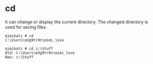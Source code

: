 # cd

It can change or display the current directory. The changed directory is used for saving files.

```
mimikatz # cd
C:\Users\m3g9tr0n\mimi_love
```

```
mimikatz # cd z:\Stuff
Old: C:\Users\m3g9tr0n\mimi_love
New: z:\Stuff
```
